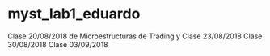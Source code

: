 # myst_lab1_eduardo
Clase 20/08/2018 de Microestructuras de Trading y
Clase 23/08/2018
Clase 30/08/2018
Clase 03/09/2018

